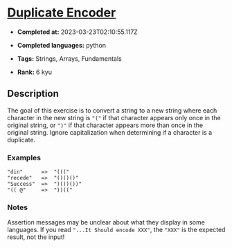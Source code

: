 # [Duplicate Encoder](https://www.codewars.com/kata/54b42f9314d9229fd6000d9c)

- **Completed at:** 2023-03-23T02:10:55.117Z

- **Completed languages:** python

- **Tags:** Strings, Arrays, Fundamentals

- **Rank:** 6 kyu

## Description

The goal of this exercise is to convert a string to a new string where each character in the new string is `"("` if that character appears only once in the original string, or `")"` if that character appears more than once in the original string. Ignore capitalization when determining if a character is a duplicate.

### Examples

```
"din"      =>  "((("
"recede"   =>  "()()()"
"Success"  =>  ")())())"
"(( @"     =>  "))((" 
```

### Notes

Assertion messages may be unclear about what they display in some languages. If you read `"...It Should encode XXX"`, the `"XXX"` is the expected result, not the input!